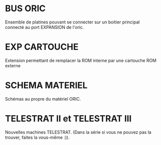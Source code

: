 # BUS ORIC

Ensemble de platines pouvant se connecter sur un boitier principal connecté au port EXPANSION de l'oric.

# EXP CARTOUCHE
Extension permettant de remplacer la ROM interne par une cartouche ROM externe

# SCHEMA MATERIEL

Schémas au propre du matériel ORIC.

# TELESTRAT II et TELESTRAT III

Nouvelles machines TELESTRAT.
(Dans la série si vous ne pouvez pas la trouver, faites la vous-même :)).
